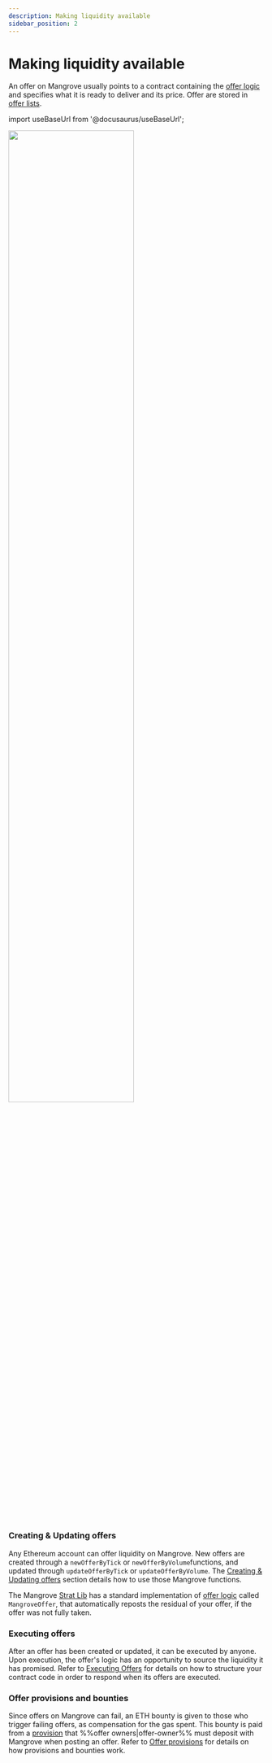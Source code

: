 ```yaml
---
description: Making liquidity available
sidebar_position: 2
---
```


# Making liquidity available

An offer on Mangrove usually points to a contract containing the [offer logic](../technical-references/taking-and-making-offers/reactive-offer/maker-contract.md) and specifies what it is ready to deliver and its price. Offer are stored in [offer lists](../technical-references//taking-and-making-offers/offer-list.md).

import useBaseUrl from '@docusaurus/useBaseUrl';

<div class="text--center">
<img src={useBaseUrl('/img/assets/MakerOffer.png')} width="70%"/>
</div>

### Creating & Updating offers

Any Ethereum account can offer liquidity on Mangrove. New offers are created through a `newOfferByTick` or `newOfferByVolume`functions, and updated through `updateOfferByTick` or `updateOfferByVolume`. The [Creating & Updating offers](../technical-references/taking-and-making-offers/reactive-offer/README.md) section details how to use those Mangrove functions. 

The Mangrove [Strat Lib](../../strat-lib/README.md) has a standard implementation of [offer logic](../technical-references//taking-and-making-offers/reactive-offer/maker-contract.md) called `MangroveOffer`, that automatically reposts the residual of your offer, if the offer was not fully taken.

### Executing offers

After an offer has been created or updated, it can be executed by anyone. Upon execution, the offer's logic has an opportunity to source the liquidity it has promised. Refer to [Executing Offers](../technical-references/taking-and-making-offers/reactive-offer/executing-offers.md) for details on how to structure your contract code in order to respond when its offers are executed.

### Offer provisions and bounties

Since offers on Mangrove can fail, an ETH bounty is given to those who trigger failing offers, as compensation for the gas spent. This bounty is paid from a [provision](/developers/terms/provision.md) that %%offer owners|offer-owner%% must deposit with Mangrove when posting an offer. Refer to [Offer provisions](../technical-references/taking-and-making-offers/reactive-offer/offer-provision.md) for details on how provisions and bounties work.
